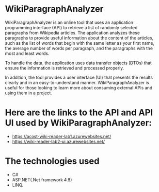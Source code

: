 # WikiParagraphAnalyzer

WikiParagraphAnalyzer is an online tool that uses an application programming interface (API) to retrieve a list of randomly selected paragraphs from Wikipedia articles. The application analyzes these paragraphs to provide useful information about the content of the articles, such as the list of words that begin with the same letter as your first name, the average number of words per paragraph, and the paragraphs with the most and least words.


To handle the data, the application uses data transfer objects (DTOs) that ensure the information is retrieved and processed properly.

In addition, the tool provides a user interface (UI) that presents the results clearly and in an easy-to-understand manner. WikiParagraphAnalyzer is useful for those looking to learn more about consuming external APIs and using them in a project.

# Here are the links to the API and API UI used by WikiParagraphAnalyzer:
- https://acost-wiki-reader-lab1.azurewebsites.net/
- https://wiki-reader-lab2-ui.azurewebsites.net/

# The technologies used
- C#
- ASP.NET(.Net framework 4.8)
- LINQ.
